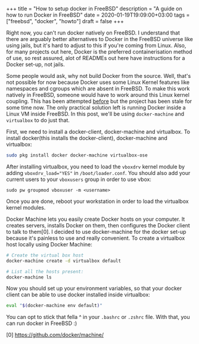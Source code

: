 +++
title = "How to setup docker in FreeBSD"
description = "A guide on how to run Docker in FreeBSD"
date = 2020-01-19T19:09:00+03:00
tags = ["freebsd", "docker", "howto"]
draft = false
+++

Right now, you can't run docker natively on FreeBSD. I understand that there are arguably better alternatives to Docker in the FreeBSD universe like using jails, but it's hard to adjust to this if you're coming from Linux. Also, for many projects out here, Docker is the preferred containerisation method of use, so rest assured, alot of READMEs out here have instructions for a Docker set-up, not jails.

Some people would ask, why not build Docker from the source. Well, that's not possible for now because Docker uses some Linux Kernel features like namespaces and cgroups which are absent in FreeBSD. To make this work natively in FreeBSD, someone would have to work around this Linux kernel coupling. This has been attempted [before](https://www.freshports.org/sysutils/docker-freebsd/) but the project has been stale for some time now. The only practical solution left is running Docker inside a Linux VM inside FreeBSD. In this post, we'll be using `docker-machine` and `virtualbox` to do just that.

First, we need to install a docker-client, docker-machine and virtualbox. To install docker(this installs the docker-client), docker-machine and virtualbox:

```bash
sudo pkg install docker docker-machine virtualbox-ose
```

After installing virtualbox, you need to load the `vboxdrv` kernel module by adding `vboxdrv_load="YES"` in `/boot/loader.conf`. You should also add your current users to your `vboxusers` group in order to use vbox:

```nil
sudo pw groupmod vboxuser -m <username>
```

Once you are done, reboot your workstation in order to load the virtualbox kernel modules.

Docker Machine lets you easily create Docker hosts on your computer. It creates servers, installs Docker on them, then configures the Docker client to talk to them[0]. I decided to use docker-machine for the docker set-up because it's painless to use and really convenient. To create a virtualbox host locally using Docker Machine:

```bash
# Create the virtual box host
docker-machine create -d virtualbox default

# List all the hosts present:
docker-machine ls
```

Now you should set up your environment variables, so that your docker client can be able to use docker installed inside virtualbox:

```bash
eval "$(docker-machine env default)"
```

You can opt to stick that fella ^ in your `.bashrc` or `.zshrc` file. With that, you can run docker in FreeBSD :)

[0] <https://github.com/docker/machine/>
